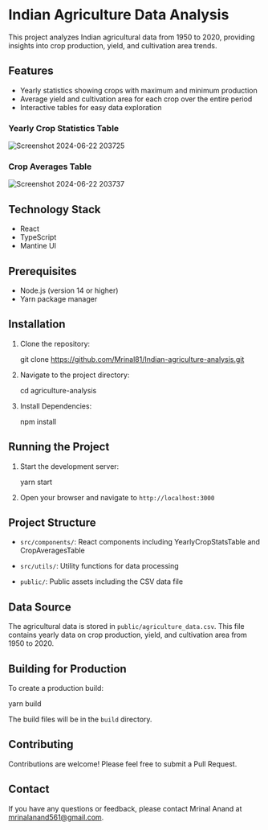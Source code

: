 # Indian Agriculture Data Analysis

This project analyzes Indian agricultural data from 1950 to 2020, providing insights into crop production, yield, and cultivation area trends.

## Features

- Yearly statistics showing crops with maximum and minimum production
- Average yield and cultivation area for each crop over the entire period
- Interactive tables for easy data exploration

### Yearly Crop Statistics Table

![Screenshot 2024-06-22 203725](https://github.com/Mrinal81/Indian-agriculture-analysis/assets/76482022/33228455-9180-47a2-a3ee-923e636f2032)

### Crop Averages Table

![Screenshot 2024-06-22 203737](https://github.com/Mrinal81/Indian-agriculture-analysis/assets/76482022/efed197a-65f4-48fd-b4dc-05b88705674a)



## Technology Stack

- React
- TypeScript
- Mantine UI

## Prerequisites

- Node.js (version 14 or higher)
- Yarn package manager

## Installation

1. Clone the repository:

    git clone https://github.com/Mrinal81/Indian-agriculture-analysis.git

2. Navigate to the project directory:

    cd agriculture-analysis

3. Install Dependencies:

    npm install

## Running the Project

1. Start the development server:

    yarn start

2. Open your browser and navigate to `http://localhost:3000`

## Project Structure

- `src/components/`: React components including YearlyCropStatsTable and CropAveragesTable

- `src/utils/`: Utility functions for data processing

- `public/`: Public assets including the CSV data file

## Data Source

The agricultural data is stored in `public/agriculture_data.csv`. This file contains yearly data on crop production, yield, and cultivation area from 1950 to 2020.

## Building for Production

To create a production build:

  yarn build

The build files will be in the `build` directory.

## Contributing

Contributions are welcome! Please feel free to submit a Pull Request.


## Contact

If you have any questions or feedback, please contact Mrinal Anand at mrinalanand561@gmail.com.
